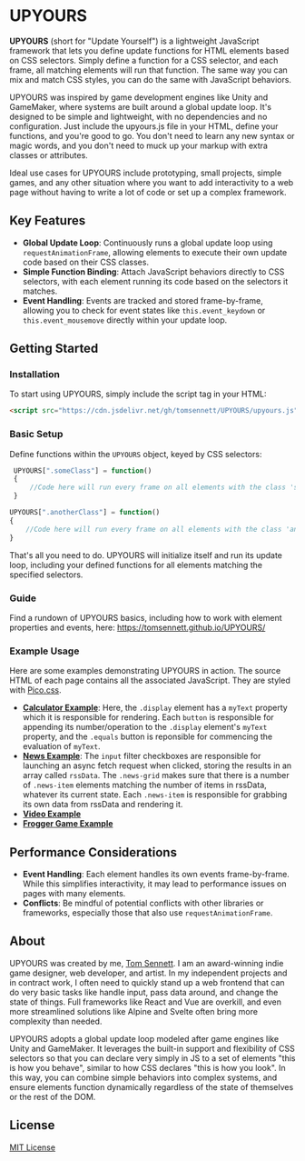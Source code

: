 # UPYOURS

**UPYOURS** (short for "Update Yourself") is a lightweight JavaScript framework that lets you define update functions for HTML elements based on CSS selectors. Simply define a function for a CSS selector, and each frame, all matching elements will run that function. The same way you can mix and match CSS styles, you can do the same with JavaScript behaviors.

UPYOURS was inspired by game development engines like Unity and GameMaker, where systems are built around a global update loop. It's designed to be simple and lightweight, with no dependencies and no configuration. Just include the upyours.js file in your HTML, define your functions, and you're good to go. You don't need to learn any new syntax or magic words, and you don't need to muck up your markup with extra classes or attributes.

Ideal use cases for UPYOURS include prototyping, small projects, simple games, and any other situation where you want to add interactivity to a web page without having to write a lot of code or set up a complex framework.

## Key Features

- **Global Update Loop**: Continuously runs a global update loop using `requestAnimationFrame`, allowing elements to execute their own update code based on their CSS classes.
- **Simple Function Binding**: Attach JavaScript behaviors directly to CSS selectors, with each element running its code based on the selectors it matches.
- **Event Handling**: Events are tracked and stored frame-by-frame, allowing you to check for event states like `this.event_keydown` or `this.event_mousemove` directly within your update loop.

## Getting Started

### Installation

To start using UPYOURS, simply include the script tag in your HTML:

```html
<script src="https://cdn.jsdelivr.net/gh/tomsennett/UPYOURS/upyours.js"></script>
```
### Basic Setup

Define functions within the `UPYOURS` object, keyed by CSS selectors:

```javascript
 UPYOURS[".someClass"] = function()
 {
     //Code here will run every frame on all elements with the class 'someClass'
 }

UPYOURS[".anotherClass"] = function()
{
    //Code here will run every frame on all elements with the class 'anotherClass'
}
```

That's all you need to do. UPYOURS will initialize itself and run its update loop, including your defined functions for all elements matching the specified selectors.

### Guide

Find a rundown of UPYOURS basics, including how to work with element properties and events, here:
https://tomsennett.github.io/UPYOURS/

### Example Usage

Here are some examples demonstrating UPYOURS in action. The source HTML of each page contains all the associated JavaScript. They are styled with [Pico.css](https://picocss.com/).

- **[Calculator Example](https://tomsennett.github.io/UPYOURS/examples/calculator.html)**: Here, the ```.display``` element has a ```myText``` property which it is responsible for rendering. Each ```button``` is responsible for appending its number/operation to the ```.display``` element's ```myText``` property, and the ```.equals``` button is reponsible for commencing the evaluation of ```myText```.
- **[News Example](https://tomsennett.github.io/UPYOURS/examples/news.html)**: The ```input``` filter checkboxes are responsible for launching an async fetch request when clicked, storing the results in an array called ```rssData```. The ```.news-grid``` makes sure that there is a number of ```.news-item``` elements matching the number of items in rssData, whatever its current state. Each ```.news-item``` is responsible for grabbing its own data from rssData and rendering it. 
- **[Video Example](https://tomsennett.github.io/UPYOURS/examples/video.html)**
- **[Frogger Game Example](https://tomsennett.github.io/UPYOURS/examples/frogger.html)**

## Performance Considerations

- **Event Handling**: Each element handles its own events frame-by-frame. While this simplifies interactivity, it may lead to performance issues on pages with many elements.
- **Conflicts**: Be mindful of potential conflicts with other libraries or frameworks, especially those that also use `requestAnimationFrame`.

## About
UPYOURS was created by me, [Tom Sennett](https://wherecouldtom.be). I am an award-winning indie game designer, web developer, and artist. In my independent projects and in contract work, I often need to quickly stand up a web frontend that can do very basic tasks like handle input, pass data around, and change the state of things. Full frameworks like React and Vue are overkill, and even more streamlined solutions like Alpine and Svelte often bring more complexity than needed.

UPYOURS adopts a global update loop modeled after game engines like Unity and GameMaker. It leverages the built-in support and flexibility of CSS selectors so that you can declare very simply in JS to a set of elements "this is how you behave", similar to how CSS declares "this is how you look". In this way, you can combine simple behaviors into complex systems, and ensure elements function dynamically regardless of the state of themselves or the rest of the DOM.

## License

[MIT License](LICENSE)

